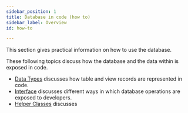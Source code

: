 ```yaml
---
sidebar_position: 1
title: Database in code (how to)
sidebar_label: Overview
id: how-to

---
```



This section gives practical information on how to use the database.

These following topics discuss how the database and the data within is exposed in code.

* [Data Types](../data-types/overview) discusses how table and view records are represented in code.
* [Interface](../interface/overview) discusses different ways in which database operations are exposed to developers.
* [Helper Classes](../helper/overview) discusses 
